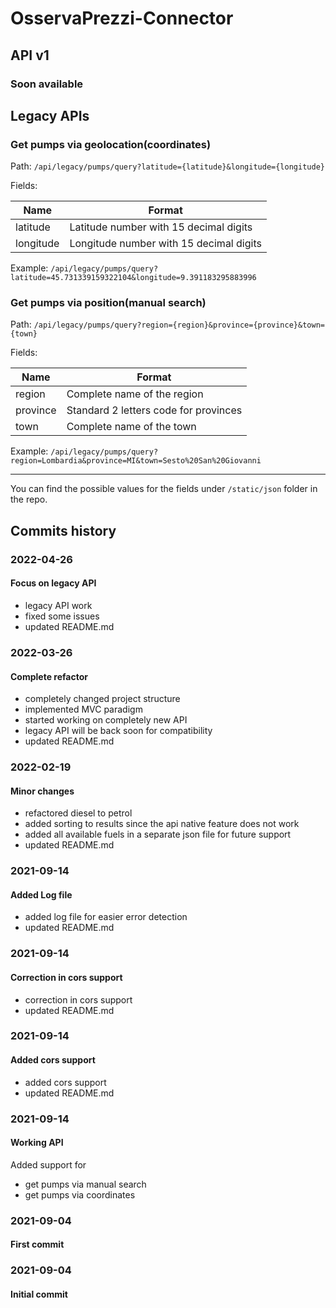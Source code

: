 # OsservaPrezzi-Connector

## API v1

### Soon available

## Legacy APIs

### Get pumps via geolocation(coordinates)

Path: `/api/legacy/pumps/query?latitude={latitude}&longitude={longitude}`

Fields:

| Name      | Format                                  |
| --------- | --------------------------------------- |
| latitude  | Latitude number with 15 decimal digits  |
| longitude | Longitude number with 15 decimal digits |

Example: `/api/legacy/pumps/query?latitude=45.731339159322104&longitude=9.391183295883996`

### Get pumps via position(manual search)

Path: `/api/legacy/pumps/query?region={region}&province={province}&town={town}`

Fields:

| Name     | Format                                |
| -------- | ------------------------------------- |
| region   | Complete name of the region           |
| province | Standard 2 letters code for provinces |
| town     | Complete name of the town             |

Example: `/api/legacy/pumps/query?region=Lombardia&province=MI&town=Sesto%20San%20Giovanni`

---

You can find the possible values for the fields under `/static/json` folder in the repo.

## Commits history

### 2022-04-26

#### Focus on legacy API

- legacy API work
- fixed some issues
- updated README.md

### 2022-03-26

#### Complete refactor

- completely changed project structure
- implemented MVC paradigm
- started working on completely new API
- legacy API will be back soon for compatibility
- updated README.md

### 2022-02-19

#### Minor changes

- refactored diesel to petrol
- added sorting to results since the api native feature does not work
- added all available fuels in a separate json file for future support
- updated README.md

### 2021-09-14

#### Added Log file

- added log file for easier error detection
- updated README.md

### 2021-09-14

#### Correction in cors support

- correction in cors support
- updated README.md

### 2021-09-14

#### Added cors support

- added cors support
- updated README.md

### 2021-09-14

#### Working API

Added support for

- get pumps via manual search
- get pumps via coordinates

### 2021-09-04

#### First commit

### 2021-09-04

#### Initial commit
